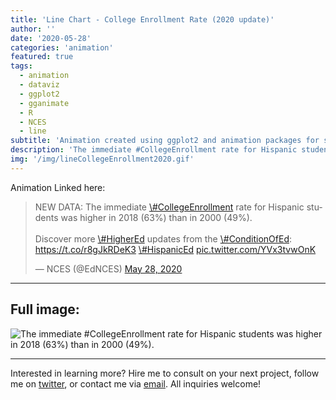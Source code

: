 ```yaml
---
title: 'Line Chart - College Enrollment Rate (2020 update)'
author: ''
date: '2020-05-28'
categories: 'animation'
featured: true
tags:
  - animation
  - dataviz
  - ggplot2
  - gganimate
  - R
  - NCES
  - line
subtitle: 'Animation created using ggplot2 and animation packages for social media distribution'
description: 'The immediate #CollegeEnrollment rate for Hispanic students was higher in 2018 (63%) than in 2000 (49%).'
img: '/img/lineCollegeEnrollment2020.gif'
---
```


Animation Linked here:

<blockquote class="twitter-tweet">
<p lang="en" dir="ltr">
NEW DATA: The immediate
<a href="https://twitter.com/hashtag/CollegeEnrollment?src=hash&amp;ref_src=twsrc%5Etfw">\#CollegeEnrollment</a>
rate for Hispanic students was higher in 2018 (63%) than in 2000 (49%).
<br><br>Discover more
<a href="https://twitter.com/hashtag/HigherEd?src=hash&amp;ref_src=twsrc%5Etfw">\#HigherEd</a>
updates from the
<a href="https://twitter.com/hashtag/ConditionOfEd?src=hash&amp;ref_src=twsrc%5Etfw">\#ConditionOfEd</a>:
<a href="https://t.co/r8gJkRDeK3">https://t.co/r8gJkRDeK3</a>
<a href="https://twitter.com/hashtag/HispanicEd?src=hash&amp;ref_src=twsrc%5Etfw">\#HispanicEd</a>
<a href="https://t.co/YVx3tvwOnK">pic.twitter.com/YVx3tvwOnK</a>
</p>
— NCES (@EdNCES)
<a href="https://twitter.com/EdNCES/status/1266037801193287681?ref_src=twsrc%5Etfw">May
28, 2020</a>
</blockquote>

---

## Full image:

![The immediate #CollegeEnrollment rate for Hispanic students was
higher in 2018 (63%) than in 2000
(49%).](/img/lineCollegeEnrollment2020.gif)

---

Interested in learning more? Hire me to consult on your next project,
follow me on [twitter](https://twitter.com/mikeleeco),
or contact me via [email](mailto:mdlee12@gmail.com). All inquiries
welcome!
